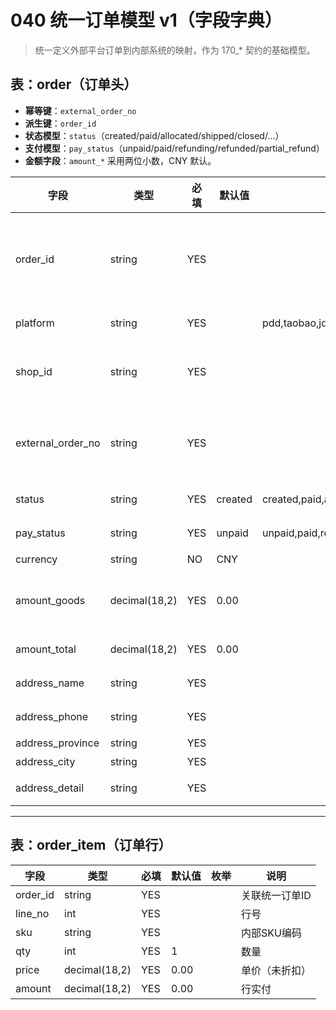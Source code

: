 # 040 统一订单模型 v1（字段字典）

> 统一定义外部平台订单到内部系统的映射，作为 170_* 契约的基础模型。

## 表：order（订单头）

- **幂等键**：`external_order_no`
- **派生键**：`order_id`
- **状态模型**：`status`（created/paid/allocated/shipped/closed/...）
- **支付模型**：`pay_status`（unpaid/paid/refunding/refunded/partial_refund）
- **金额字段**：`amount_*` 采用两位小数，CNY 默认。

字段 | 类型 | 必填 | 默认值 | 枚举 | 说明
---|---|---|---|---|---
order_id | string | YES |  |  | 统一订单ID（平台订单号或UUID）
platform | string | YES |  | pdd,taobao,jd,douyin,wx,manual | 来源平台
shop_id | string | YES |  |  | 店铺ID（平台内标识）
external_order_no | string | YES |  |  | 平台原始订单号（幂等键之一）
status | string | YES | created | created,paid,allocated,shipped,closed,cancelled,refunded,partial_refund | 订单状态
pay_status | string | YES | unpaid | unpaid,paid,refunding,refunded,partial_refund | 支付状态
currency | string | NO | CNY |  | 币种
amount_goods | decimal(18,2) | YES | 0.00 |  | 商品金额（不含运费）
amount_total | decimal(18,2) | YES | 0.00 |  | 应付总额
address_name | string | YES |  |  | 收件人姓名
address_phone | string | YES |  |  | 收件人电话
address_province | string | YES |  |  | 省
address_city | string | YES |  |  | 市
address_detail | string | YES |  |  | 详细地址

---

## 表：order_item（订单行）

字段 | 类型 | 必填 | 默认值 | 枚举 | 说明
---|---|---|---|---|---
order_id | string | YES |  |  | 关联统一订单ID
line_no | int | YES |  |  | 行号
sku | string | YES |  |  | 内部SKU编码
qty | int | YES | 1 |  | 数量
price | decimal(18,2) | YES | 0.00 |  | 单价（未折扣）
amount | decimal(18,2) | YES | 0.00 |  | 行实付
